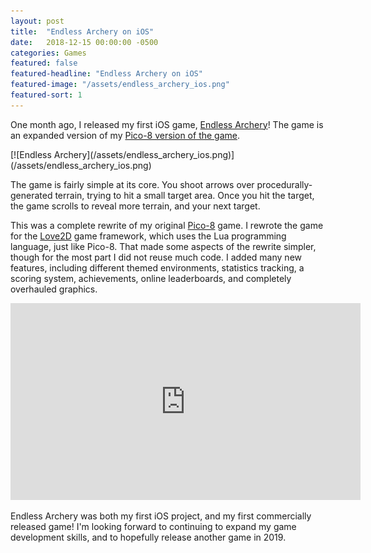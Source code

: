 ```yaml
---
layout: post
title:  "Endless Archery on iOS"
date:   2018-12-15 00:00:00 -0500
categories: Games
featured: false
featured-headline: "Endless Archery on iOS"
featured-image: "/assets/endless_archery_ios.png"
featured-sort: 1
---
```


One month ago, I released my first iOS game, [Endless Archery](https://itunes.apple.com/us/app/endless-archery/id1390437916)! The game is an expanded version of my [Pico-8 version of the game](/games/2018/02/09/endless-archery).

<div class='image-container'>
[![Endless Archery](/assets/endless_archery_ios.png)](/assets/endless_archery_ios.png)
</div>

The game is fairly simple at its core. You shoot arrows over procedurally-generated terrain, trying to hit a small target area. Once you hit the target, the game scrolls to reveal more terrain, and your next target.

This was a complete rewrite of my original [Pico-8](https://www.lexaloffle.com/pico-8.php) game. I rewrote the game for the [Love2D](https://love2d.org/) game framework, which uses the Lua programming language, just like Pico-8. That made some aspects of the rewrite simpler, though for the most part I did not reuse much code. I added many new features, including different themed environments, statistics tracking, a scoring system, achievements, online leaderboards, and completely overhauled graphics.

<div class='video-container'>
<div class="youtube-wrapper">
<iframe width="560px" height="315px" src="https://www.youtube.com/embed/TbIbqhKl9ec" frameborder="0" allowfullscreen>
</iframe>
</div>
</div>

Endless Archery was both my first iOS project, and my first commercially released game! I'm looking forward to continuing to expand my game development skills, and to hopefully release another game in 2019.
